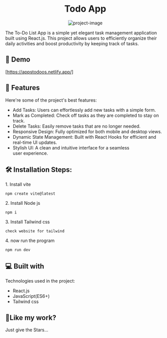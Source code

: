 <h1 align="center" id="title">Todo App</h1>

<p align="center"><img src="https://socialify.git.ci/Manish-Yadav77/Currency_Convertor/image?font=Bitter&amp;language=1&amp;name=1&amp;owner=1&amp;pattern=Floating+Cogs&amp;stargazers=1&amp;theme=Dark" alt="project-image"></p>

<p id="description">The To-Do List App is a simple yet elegant task management application built using React.js. This project allows users to efficiently organize their daily activities and boost productivity by keeping track of tasks.</p>


<h2>🚀 Demo</h2>

[https://appstodoos.netlify.app/]

  
  
<h2>🧐 Features</h2>

Here're some of the project's best features:

*   Add Tasks: Users can effortlessly add new tasks with a simple form.
*   Mark as Completed: Check off tasks as they are completed to stay on track.
*   Delete Tasks: Easily remove tasks that are no longer needed.
*   Responsive Design: Fully optimized for both mobile and desktop views.
*   Dynamic State Management: Built with React Hooks for efficient and real-time UI updates.
*   Stylish UI: A clean and intuitive interface for a seamless user experience.


<h2>🛠️ Installation Steps:</h2>

<p>1. Install vite</p>

```
npm create vite@latest
```

<p>2. Install Node js</p>

```
npm i
```

<p>3. Install Tailwind css</p>

```
check website for tailwind
```

<p>4. now run the program</p>

```
npm run dev
```

  
  
<h2>💻 Built with</h2>

Technologies used in the project:

*   React.js
*   JavaScript(ES6+)
*   Tailwind css

<h2>💖Like my work?</h2>

Just give the Stars...
